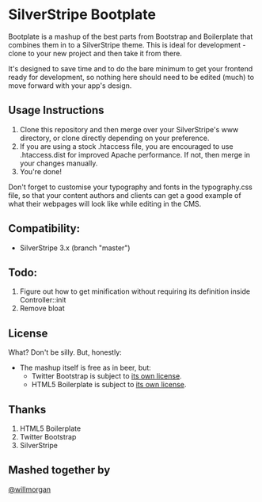 # SilverStripe Bootplate
Bootplate is a mashup of the best parts from Bootstrap and Boilerplate that combines them in to a SilverStripe theme. This is ideal for development - clone to your new project and then take it from there.

It's designed to save time and to do the bare minimum to get your frontend ready for development, so nothing here should need to be edited (much) to move forward with your app's design.

## Usage Instructions
1. Clone this repository and then merge over your SilverStripe's www directory, or clone directly depending on your preference.
2. If you are using a stock .htaccess file, you are encouraged to use .htaccess.dist for improved Apache performance. If not, then merge in your changes manually.
3. You're done!

Don't forget to customise your typography and fonts in the typography.css file, so that your content authors and clients can get a good example of what their webpages will look like while editing in the CMS.

## Compatibility:
- SilverStripe 3.x (branch "master")

## Todo:
1. Figure out how to get minification without requiring its definition inside Controller::init
2. Remove bloat

## License
What? Don't be silly. But, honestly:
- The mashup itself is free as in beer, but:
  - Twitter Bootstrap is subject to [its own license](http://www.apache.org/licenses/LICENSE-2.0).
  - HTML5 Boilerplate is subject to [its own license](https://github.com/h5bp/html5-boilerplate/blob/master/LICENSE.md).

## Thanks
1. HTML5 Boilerplate
2. Twitter Bootstrap
3. SilverStripe

## Mashed together by
[@willmorgan](//twitter.com/willmorgan)
